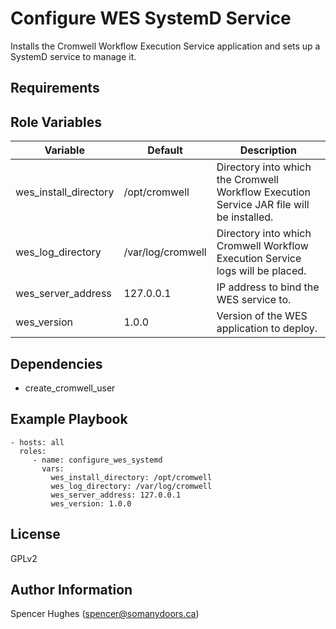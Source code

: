 Configure WES SystemD Service
=========

Installs the Cromwell Workflow Execution Service application and sets up a SystemD service to manage it.

Requirements
------------

Role Variables
--------------

| Variable | Default | Description |
|----------|---------|-------------|
| wes_install_directory | /opt/cromwell | Directory into which the Cromwell Workflow Execution Service JAR file will be installed. |
| wes_log_directory | /var/log/cromwell | Directory into which Cromwell Workflow Execution Service logs will be placed. |
| wes_server_address | 127.0.0.1 | IP address to bind the WES service to. |
| wes_version | 1.0.0 | Version of the WES application to deploy. |

Dependencies
------------

- create_cromwell_user

Example Playbook
----------------

    - hosts: all
      roles:
         - name: configure_wes_systemd
           vars:
             wes_install_directory: /opt/cromwell
             wes_log_directory: /var/log/cromwell
             wes_server_address: 127.0.0.1
             wes_version: 1.0.0

License
-------

GPLv2

Author Information
------------------

Spencer Hughes (spencer@somanydoors.ca)
